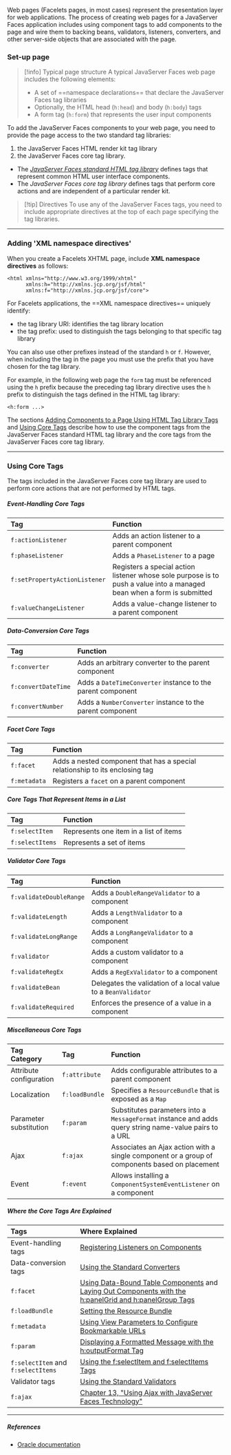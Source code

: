Web pages (Facelets pages, in most cases) represent the presentation layer for web applications. The process of creating web pages for a JavaServer Faces application includes using component tags to add components to the page and wire them to backing beans, validators, listeners, converters, and other server-side objects that are associated with the page.

### Set-up page

> [!info] Typical page structure
> A typical JavaServer Faces web page includes the following elements:
> - A set of ==namespace declarations== that declare the JavaServer Faces tag libraries
> - Optionally, the HTML head (`h:head`) and body (`h:body`) tags
> - A form tag (`h:form`) that represents the user input components

To add the JavaServer Faces components to your web page, you need to provide the page access to the two standard tag libraries:
1. the JavaServer Faces HTML render kit tag library
2. the JavaServer Faces core tag library.

- The *[JavaServer Faces standard HTML tag library](http://www.oracle.com/pls/topic/lookup?ctx=javaee&id=JSFRK)* defines tags that represent common HTML user interface components.
- The *JavaServer Faces core tag library* defines tags that perform core actions and are independent of a particular render kit.

> [!tip] Directives
> To use any of the JavaServer Faces tags, you need to include appropriate directives at the top of each page specifying the tag libraries.

---
### Adding 'XML namespace directives'

When you create a Facelets XHTML page, include **XML namespace directives** as follows:
```xhtml
<html xmlns="http://www.w3.org/1999/xhtml"
      xmlns:h="http://xmlns.jcp.org/jsf/html"
      xmlns:f="http://xmlns.jcp.org/jsf/core">

```

For Facelets applications, the ==XML namespace directives== uniquely identify:
- the tag library URI: identifies the tag library location
- the tag prefix: used to distinguish the tags belonging to that specific tag library

You can also use other prefixes instead of the standard `h` or `f`.
However, when including the tag in the page you must use the prefix that you have chosen for the tag library.

For example, in the following web page the `form` tag must be referenced using the `h` prefix because the preceding tag library directive uses the `h` prefix to distinguish the tags defined in the HTML tag library:

```xhtml
<h:form ...>
```


The sections [Adding Components to a Page Using HTML Tag Library Tags](https://docs.oracle.com/javaee/7/tutorial/jsf-page002.htm#BNARF) and [Using Core Tags](https://docs.oracle.com/javaee/7/tutorial/jsf-page003.htm#BNARC) describe how to use the component tags from the JavaServer Faces standard HTML tag library and the core tags from the JavaServer Faces core tag library.

---
### Using Core Tags

The tags included in the JavaServer Faces core tag library are used to perform core actions that are not performed by HTML tags.

##### Event-Handling Core Tags
 
|Tag|Function|
|:--|:--|
|`f:actionListener`|Adds an action listener to a parent component|
|`f:phaseListener`|Adds a `PhaseListener` to a page|
|`f:setPropertyActionListener`|Registers a special action listener whose sole purpose is to push a value into a managed bean when a form is submitted|
|`f:valueChangeListener`|Adds a value-change listener to a parent component|

##### Data-Conversion Core Tags

| Tag                 | Function                                                    |
| :------------------ | :---------------------------------------------------------- |
| `f:converter`       | Adds an arbitrary converter to the parent component         |
| `f:convertDateTime` | Adds a `DateTimeConverter` instance to the parent component |
| `f:convertNumber`   | Adds a `NumberConverter` instance to the parent component   |

##### Facet Core Tags

 
|Tag|Function|
|:--|:--|
|`f:facet`|Adds a nested component that has a special relationship to its enclosing tag|
|`f:metadata`|Registers a `facet` on a parent component|

##### Core Tags That Represent Items in a List

| Tag             | Function                               |
| :-------------- | :------------------------------------- |
| `f:selectItem`  | Represents one item in a list of items |
| `f:selectItems` | Represents a set of items              |

##### Validator Core Tags

| Tag                     | Function                                                       |
| :---------------------- | :------------------------------------------------------------- |
| `f:validateDoubleRange` | Adds a `DoubleRangeValidator` to a component                   |
| `f:validateLength`      | Adds a `LengthValidator` to a component                        |
| `f:validateLongRange`   | Adds a `LongRangeValidator` to a component                     |
| `f:validator`           | Adds a custom validator to a component                         |
| `f:validateRegEx`       | Adds a `RegExValidator` to a component                         |
| `f:validateBean`        | Delegates the validation of a local value to a `BeanValidator` |
| `f:validateRequired`    | Enforces the presence of a value in a component                |

##### Miscellaneous Core Tags

|Tag Category|Tag|Function|
|:--|:--|:--|
|Attribute configuration|`f:attribute`|Adds configurable attributes to a parent component|
|Localization|`f:loadBundle`|Specifies a `ResourceBundle` that is exposed as a `Map`|
|Parameter substitution|`f:param`|Substitutes parameters into a `MessageFormat` instance and adds query string name-value pairs to a URL|
|Ajax|`f:ajax`|Associates an Ajax action with a single component or a group of components based on placement|
|Event|`f:event`|Allows installing a `ComponentSystemEventListener` on a component|

##### Where the Core Tags Are Explained
 
|Tags|Where Explained|
|:--|:--|
|Event-handling tags|[Registering Listeners on Components](https://docs.oracle.com/javaee/7/tutorial/jsf-page-core002.htm#BNASZ)|
|Data-conversion tags|[Using the Standard Converters](https://docs.oracle.com/javaee/7/tutorial/jsf-page-core001.htm#BNAST)|
|`f:facet`|[Using Data-Bound Table Components](https://docs.oracle.com/javaee/7/tutorial/jsf-page002.htm#BNARZ) and [Laying Out Components with the h:panelGrid and h:panelGroup Tags](https://docs.oracle.com/javaee/7/tutorial/jsf-page002.htm#BNASC)|
|`f:loadBundle`|[Setting the Resource Bundle](https://docs.oracle.com/javaee/7/tutorial/webi18n002.htm#BNAXY)|
|`f:metadata`|[Using View Parameters to Configure Bookmarkable URLs](https://docs.oracle.com/javaee/7/tutorial/jsf-page002.htm#GIQWQ)|
|`f:param`|[Displaying a Formatted Message with the h:outputFormat Tag](https://docs.oracle.com/javaee/7/tutorial/jsf-page002.htm#BNARU)|
|`f:selectItem` and `f:selectItems`|[Using the f:selectItem and f:selectItems Tags](https://docs.oracle.com/javaee/7/tutorial/jsf-page002.htm#BNASK)|
|Validator tags|[Using the Standard Validators](https://docs.oracle.com/javaee/7/tutorial/jsf-page-core003.htm#BNATC)|
|`f:ajax`|[Chapter 13, "Using Ajax with JavaServer Faces Technology"](https://docs.oracle.com/javaee/7/tutorial/jsf-ajax.htm#GKIOW)|




---
##### ***References***
- [Oracle documentation](https://docs.oracle.com/javaee/7/tutorial/jsf-page.htm#BNAQZ)